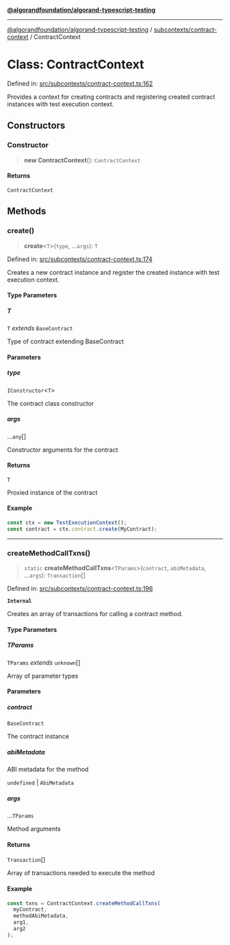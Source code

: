 [**@algorandfoundation/algorand-typescript-testing**](../../../README.md)

***

[@algorandfoundation/algorand-typescript-testing](../../../README.md) / [subcontexts/contract-context](../README.md) / ContractContext

# Class: ContractContext

Defined in: [src/subcontexts/contract-context.ts:162](https://github.com/algorandfoundation/algorand-typescript-testing/blob/main/src/subcontexts/contract-context.ts#L162)

Provides a context for creating contracts and registering created contract instances
with test execution context.

## Constructors

### Constructor

> **new ContractContext**(): `ContractContext`

#### Returns

`ContractContext`

## Methods

### create()

> **create**\<`T`\>(`type`, ...`args`): `T`

Defined in: [src/subcontexts/contract-context.ts:174](https://github.com/algorandfoundation/algorand-typescript-testing/blob/main/src/subcontexts/contract-context.ts#L174)

Creates a new contract instance and register the created instance with test execution context.

#### Type Parameters

##### T

`T` *extends* `BaseContract`

Type of contract extending BaseContract

#### Parameters

##### type

`IConstructor`\<`T`\>

The contract class constructor

##### args

...`any`[]

Constructor arguments for the contract

#### Returns

`T`

Proxied instance of the contract

#### Example

```ts
const ctx = new TestExecutionContext();
const contract = ctx.contract.create(MyContract);
```

***

### createMethodCallTxns()

> `static` **createMethodCallTxns**\<`TParams`\>(`contract`, `abiMetadata`, ...`args`): `Transaction`[]

Defined in: [src/subcontexts/contract-context.ts:196](https://github.com/algorandfoundation/algorand-typescript-testing/blob/main/src/subcontexts/contract-context.ts#L196)

**`Internal`**

Creates an array of transactions for calling a contract method.

#### Type Parameters

##### TParams

`TParams` *extends* `unknown`[]

Array of parameter types

#### Parameters

##### contract

`BaseContract`

The contract instance

##### abiMetadata

ABI metadata for the method

`undefined` | `AbiMetadata`

##### args

...`TParams`

Method arguments

#### Returns

`Transaction`[]

Array of transactions needed to execute the method

#### Example

```ts
const txns = ContractContext.createMethodCallTxns(
  myContract,
  methodAbiMetadata,
  arg1,
  arg2
);
```
